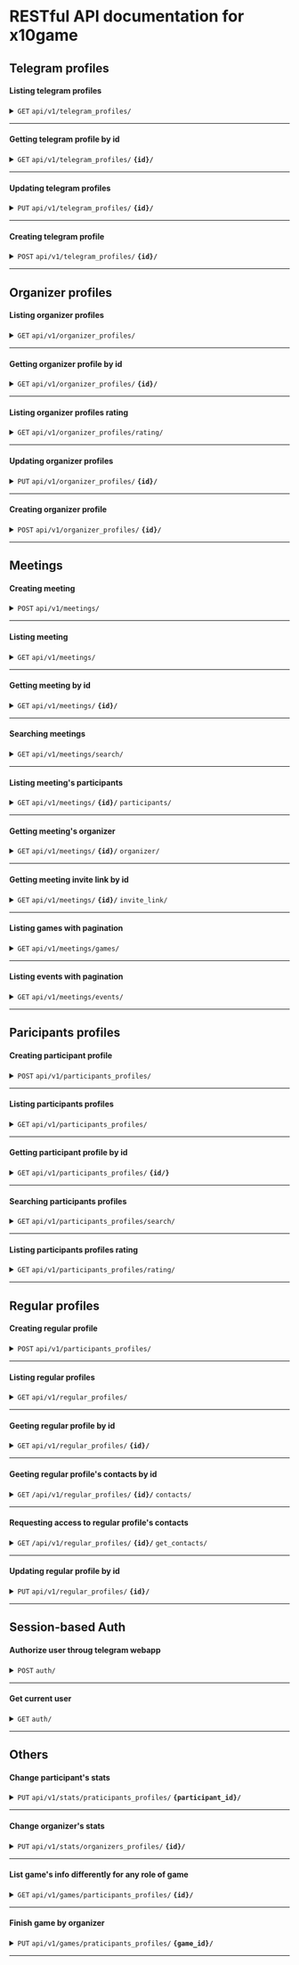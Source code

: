 
# RESTful API documentation for x10game


## Telegram profiles
#### Listing telegram profiles

<details>
 <summary><code>GET</code> <code>api/v1/telegram_profiles/</code></summary>

##### Parameters

> | name      |  type     | data type               | description                                                           |
> |-----------|-----------|-------------------------|-----------------------------------------------------------------------|
> | -|  -| --   | -  |


##### Responses

> | http code     | content-type                      | response                                                            |
> |---------------|-----------------------------------|---------------------------------------------------------------------|
> | `200`         | `application/json`        | `[{"telegram_id": integer, "first_name": string, "last_name": string, "username": string, "phone_number": string, "avatar": string}]`                                |
>| `400x`         | `application/json`                | `{"detail": string}`                                                                                      |

</details>

------------------------------------------------------------------------------------------

#### Getting telegram profile by id

<details>
 <summary><code>GET</code>  <code>api/v1/telegram_profiles/</code> <code><b>{id}/</b></code> </summary>

##### Parameters

> | name      |  type     | data type               | description                                                           |
> |-----------|-----------|-------------------------|-----------------------------------------------------------------------|
> | id|  path| integer   | id of telegram profile  |


##### Responses

> | http code     | content-type                      | response                                                            |
> |---------------|-----------------------------------|---------------------------------------------------------------------|
> | `200`         | `application/json`        | `{"telegram_id": integer, "first_name": string, "last_name": string, "username": string, "phone_number": string, "avatar": string}`                                |
> | `400x`         | `application/json`                | `{"detail": string}`                                                                   |

</details>

------------------------------------------------------------------------------------------

#### Updating telegram profiles

<details>
 <summary><code>PUT</code>  <code>api/v1/telegram_profiles/</code> <code><b>{id}/</b></code> </summary>

##### Parameters

> | name      |  type     | data type               | description                                                           |
> |-----------|-----------|-------------------------|-----------------------------------------------------------------------|
> | id|  path| integer   | id of telegram profile  |
> | first_name|  request_body| string   | first name of telegram profile  |
> | last_name|  request_body| string   | last name of telegram profile  |
> |phone_number| request_body| string  | phone number of telegram profile
> | avatar|  request_body| string   | avatar of telegram profile  |


##### Responses

> | http code     | content-type                      | response                                                            |
> |---------------|-----------------------------------|---------------------------------------------------------------------|
> | `200`         | `application/json`        | `{"telegram_id": integer, "first_name": string, "last_name": string, "username": string, "phone_number": string, "avatar": string}`                                |
>| `400x`         | `application/json`                | `{"detail": string}`                                                               |

</details>

------------------------------------------------------------------------------------------

#### Creating telegram profile

<details>
 <summary><code>POST</code>  <code>api/v1/telegram_profiles/</code> <code><b>{id}/</b></code> </summary>

##### Parameters

> | name      |  type     | data type               | description                                                           |
> |-----------|-----------|-------------------------|-----------------------------------------------------------------------|
> | telegram_id|  request_body| integer   | id of telegram profile  |
> | first_name|  request_body| string   | first name of telegram profile  |
> | last_name|  request_body| string   | last name of telegram profile  |
> |phone_number| request_body| string  | phone number of telegram profile
> | avatar|  request_body| string (base64)   | avatar of telegram profile  |


##### Responses

> | http code     | content-type                      | response                                                            |
> |---------------|-----------------------------------|---------------------------------------------------------------------|
> | `200`         | `application/json`        | `{"telegram_id": integer, "first_name": string, "last_name": string, "username": string, "phone_number": string, "avatar": string}`                                |
>| `400x`         | `application/json`                | `{"detail": string}`                                                               |

</details>

------------------------------------------------------------------------------------------

## Organizer profiles
#### Listing organizer profiles

<details>
 <summary><code>GET</code> <code>api/v1/organizer_profiles/</code></summary>

##### Parameters

> | name      |  type     | data type               | description                                                           |
> |-----------|-----------|-------------------------|-----------------------------------------------------------------------|
> | -|  -| --   | -  |


##### Responses

> | http code     | content-type                      | response                                                            |
> |---------------|-----------------------------------|---------------------------------------------------------------------|
> | `200`         | `application/json`        | `[{"telegram_id": integer, "master_index": decimal, "engager_index": decimal, "organizer_index": decimal, "events_organized": integer, "games_organized": integer, "meetings_organized": integer}]`                                |
>| `400x`         | `application/json`                | `{"detail": string}`                                                                                      |

</details>

------------------------------------------------------------------------------------------

#### Getting organizer profile by id

<details>
 <summary><code>GET</code>  <code>api/v1/organizer_profiles/</code> <code><b>{id}/</b></code> </summary>

##### Parameters

> | name      |  type     | data type               | description                                                           |
> |-----------|-----------|-------------------------|-----------------------------------------------------------------------|
> | id|  path| integer   | id of organizer profile  |


##### Responses

> | http code     | content-type                      | response                                                            |
> |---------------|-----------------------------------|---------------------------------------------------------------------|
> | `200`         | `application/json`                 | `{"telegram_id": integer, "master_index": decimal, "engager_index": decimal, "organizer_index": decimal, "events_organized": integer, "games_organized": integer, "meetings_organized": integer}`       |
> | `400x`         | `application/json`                | `{"detail": string}`                                                                   |

</details>

------------------------------------------------------------------------------------------

#### Listing organizer profiles rating

<details>
 <summary><code>GET</code>  <code>api/v1/organizer_profiles/rating/</code> </summary>

##### Parameters

> | name      |  type     | data type               | description                                                           |
> |-----------|-----------|-------------------------|-----------------------------------------------------------------------|
> | page|  query string| integer| page to list|



##### Responses

> | http code     | content-type                      | response                                                            |
> |---------------|-----------------------------------|---------------------------------------------------------------------|
> | `200`         | `application/json`        | `[{"telegram_id": integer, "master_index": decimal, "engager_index": decimal, "organizer_index": decimal, "events_organized": integer, "games_organized": integer, "meetings_organized": integer, "name_field": string, "photo": string}]`                                |
> | `400x`         | `application/json`                | `{"detail": string}`                                                      |

</details>

------------------------------------------------------------------------------------------

#### Updating organizer profiles

<details>
 <summary><code>PUT</code>  <code>api/v1/organizer_profiles/</code> <code><b>{id}/</b></code> </summary>

##### Parameters

> | name      |  type     | data type               | description                                                           |
> |-----------|-----------|-------------------------|-----------------------------------------------------------------------|
> | telegram_id|  path| integer   | telegram_id of organizer profile  |
> | master_index|  request_body| decimal   | avg index of both engager and organizer index of the organizer profile  |
> | engager_index|  request_body| decimal   | engager index of the organizer profile  |
> | organizer_index|  request_body| decimal   | organizer index of the organizer profile  |
> | events_organized|  request_body| integer   | events organized  |
> | games_organized| request_body| integer  | games organized |
> | meetings_organized|  request_body| integer   | meetings organized  |


##### Responses

> | http code     | content-type                      | response                                                            |
> |---------------|-----------------------------------|---------------------------------------------------------------------|
> | `200`         | `application/json`        | `{"telegram_id": integer, "master_index": decimal, "engager_index": decimal, "organizer_index": decimal, "events_organized": integer, "games_organized": integer, "meetings_organized": integer}`                                |
>| `400x`         | `application/json`                | `{"detail": string}`                                                               |

</details>

------------------------------------------------------------------------------------------

#### Creating organizer profile

<details>
 <summary><code>POST</code>  <code>api/v1/organizer_profiles/</code> <code><b>{id}/</b></code> </summary>

##### Parameters

> | name      |  type     | data type               | description                                                           |
> |-----------|-----------|-------------------------|-----------------------------------------------------------------------|
> | telegram_id|  request_body| integer   | telegram_id of organizer profile  |
> | master_index|  request_body| decimal   | avg index of both engager and organizer index of the organizer profile  |
> | engager_index|  request_body| decimal   | engager index of the organizer profile  |
> | organizer_index|  request_body| decimal   | organizer index of the organizer profile  |
> | events_organized|  request_body| integer   | events organized  |
> | games_organized| request_body| integer  | games organized |
> | meetings_organized|  request_body| integer   | meetings organized  |


##### Responses

> | http code     | content-type                      | response                                                            |
> |---------------|-----------------------------------|---------------------------------------------------------------------|
> | `200`         | `application/json`        | `{"telegram_id": integer, "master_index": decimal, "engager_index": decimal, "organizer_index": decimal, "events_organized": integer, "games_organized": integer, "meetings_organized": integer}`                                |
>| `400x`         | `application/json`                | `{"detail": string}`                                                               |

</details>

------------------------------------------------------------------------------------------

## Meetings
#### Creating meeting

<details>
 <summary><code>POST</code>  <code>api/v1/meetings/</code></summary>

##### Parameters

> | name      |  type     | data type               | description                                                           |
> |-----------|-----------|-------------------------|-----------------------------------------------------------------------|
> | name_field|  request_body| string| name of the meeting|
> | type_field|  request_body| integer| type of the meeting (0 - game, 1 - event) |
> | date|  request_body| date| date of the meeting|
> | time|  request_body| time| time of the meeting|
> | city|  request_body| string| city of the meeting|
> | place|  request_body| string| place of the meeting|
> | description|  request_body| string| description of the meeting|
> | expired|  request_body| string| if the meeting expired|
> | organizer|  request_body| integer| telegram id of the meeting's organizer|
> | winner|  request_body| integer (optional)| telegram id of the game's winner|

##### Responses

> | http code     | content-type                      | response                                                            |
> |---------------|-----------------------------------|---------------------------------------------------------------------|
> | `200`         | `application/json`        | `{"id": integer, "photo": string, "name_field": string, "type_field": string, "date_time": data, "city": string, "place": string, "description": string, "expired": boolean, "organizer": integer, "winner": integer}`                                |
>| `400x`         | `application/json`                | `{"detail": string}`                                                                   |

</details>

------------------------------------------------------------------------------------------

#### Listing meeting

<details>
 <summary><code>GET</code>  <code>api/v1/meetings/</code></summary>

##### Parameters

> | name      |  type     | data type               | description                                                           |
> |-----------|-----------|-------------------------|-----------------------------------------------------------------------|
> | -|  -| -| -|



##### Responses

> | http code     | content-type                      | response                                                            |
> |---------------|-----------------------------------|---------------------------------------------------------------------|
> | `200`         | `application/json`        | `{"count": integer, "next": string, "previous": string, "results": [{"id": integer, "photo": string, "name_field": string, "type_field": string, "date_time": data, "city": string, "place": string, "description": string, "expired": boolean, "organizer": integer, "winner": integer}]}`                                |
>| `400x`         | `application/json`                | `{"detail": string}`                                                                   |

</details>

------------------------------------------------------------------------------------------

#### Getting meeting by id

<details>
 <summary><code>GET</code>  <code>api/v1/meetings/</code> <code><b>{id}/</b></code></summary>

##### Parameters

> | name      |  type     | data type               | description                                                           |
> |-----------|-----------|-------------------------|-----------------------------------------------------------------------|
> | id|  path| integer| id of meeting|



##### Responses

> | http code     | content-type                      | response                                                            |
> |---------------|-----------------------------------|---------------------------------------------------------------------|
> | `200`         | `application/json`        | `IF GAME {"game": {"id": integer, "photo": string, "name_field": string, "type_field": string, "date_time": data, "city": string, "place": string, "description": string, "expired": boolean, "organizer": integer, "winner": integer}, "available": boolean} ELSE "id": integer, "photo": string, "name_field": string, "type_field": string, "date_time": data, "city": string, "place": string, "description": string, "expired": boolean, "organizer": integer, "winner": integer}`                                |
> | `400x`         | `application/json`                | `{"detail": string}`                                                                    |

</details>

------------------------------------------------------------------------------------------

#### Searching meetings

<details>
 <summary><code>GET</code>  <code>api/v1/meetings/search/</code></summary>

##### Parameters

> | name      |  type     | data type               | description                                                           |
> |-----------|-----------|-------------------------|-----------------------------------------------------------------------|
> | query|  query string| string| whatever user types in search field|



##### Responses

> | http code     | content-type                      | response                                                            |
> |---------------|-----------------------------------|---------------------------------------------------------------------|
> | `200`         | `application/json`        | `[{"id": integer, "photo": string, "name_field": string, "type_field": string, "date_time": data, "city": string, "place": string, "description": string, "expired": boolean, "organizer": integer, "winner": integer}]`                                |
> | `400x`         | `application/json`                | `{"detail": string}`                                                                 |

</details>

------------------------------------------------------------------------------------------

#### Listing meeting's participants

<details>
 <summary><code>GET</code>  <code>api/v1/meetings/</code> <code><b>{id}/</b></code> <code>participants/</code></summary>

##### Parameters

> | name      |  type     | data type               | description                                                           |
> |-----------|-----------|-------------------------|-----------------------------------------------------------------------|
> | page|  query string| integer| page to list|



##### Responses

> | http code     | content-type                      | response                                                            |
> |---------------|-----------------------------------|---------------------------------------------------------------------|
> | `200`         | `application/json`        | `[{"telegram_id": integer, "events_visited": integer, "games_visited": integer, "meetings_visited": integer, "wins": integer, "earned_coins": integer, "companies_bought": integer, "cards": array of integer, "name_field": string, "photo": string}]`                                |
> | `400x`         | `application/json`                | `{"detail": string}`                                                      |

</details>

------------------------------------------------------------------------------------------

#### Getting meeting's organizer

<details>
 <summary><code>GET</code>  <code>api/v1/meetings/</code> <code><b>{id}/</b></code> <code>organizer/</code></summary>

##### Parameters

> | name      |  type     | data type               | description                                                           |
> |-----------|-----------|-------------------------|-----------------------------------------------------------------------|

##### Responses

> | http code     | content-type                      | response                                                            |
> |---------------|-----------------------------------|---------------------------------------------------------------------|
> | `200`         | `application/json`        | `{"telegram_id": integer, "master_index": decimal, "engager_index": decimal, "organizer_index": decimal, "events_organized": integer, "games_organized": integer, "meetings_organized": integer, "name_field": string, "photo": string}`                                |
> | `400x`         | `application/json`                | `{"detail": string}`                                                      |

</details>

------------------------------------------------------------------------------------------

#### Getting meeting invite link by id

<details>
 <summary><code>GET</code>  <code>api/v1/meetings/</code> <code><b>{id}/</b></code> <code>invite_link/</code></summary>

##### Parameters

> | name      |  type     | data type               | description                                                           |
> |-----------|-----------|-------------------------|-----------------------------------------------------------------------|
> | id|  path| integer| id of meeting|



##### Responses

> | http code     | content-type                      | response                                                            |
> |---------------|-----------------------------------|---------------------------------------------------------------------|
> | `200`         | `application/json`        | `{"invite_link": string, "qr_code": "string"}`                                |
> | `400x`         | `application/json`                | `{"detail": string}`                                                                               |

</details>

------------------------------------------------------------------------------------------

#### Listing games with pagination

<details>
 <summary><code>GET</code>  <code>api/v1/meetings/games/</code> </summary>

##### Parameters

> | name      |  type     | data type               | description                                                           |
> |-----------|-----------|-------------------------|-----------------------------------------------------------------------|
> | page|  query string| integer| page to list |



##### Responses

> | http code     | content-type                      | response                                                            |
> |---------------|-----------------------------------|---------------------------------------------------------------------|
> | `200`         | `application/json`        | `[{"string": {"id": integer, "photo": string, "name_field": string, "type_field": string, "date_time": data, "city": string, "place": string, "description": string, "expired": boolean, "organizer": integer, "winner": integer}, "available": boolean}]`                                |
> | `400x`         | `application/json`                | `{"detail": string}`                                                                    |

</details>

------------------------------------------------------------------------------------------

#### Listing events with pagination

<details>
 <summary><code>GET</code>  <code>api/v1/meetings/events/</code> </summary>

##### Parameters

> | name      |  type     | data type               | description                                                           |
> |-----------|-----------|-------------------------|-----------------------------------------------------------------------|
> | page|  query string| integer| page to list|



##### Responses

> | http code     | content-type                      | response                                                            |
> |---------------|-----------------------------------|---------------------------------------------------------------------|
> | `200`         | `application/json`        | `{"id": integer, "photo": string, "name_field": string, "type_field": string, "date_time": data, "city": string, "place": string, "description": string, "expired": boolean, "organizer": integer, "winner": integer}`                                |
> | `400x`         | `application/json`                | `{"detail": string}`                                                                |

</details>

------------------------------------------------------------------------------------------
## Paricipants profiles
#### Creating participant profile

<details>
 <summary><code>POST</code>  <code>api/v1/participants_profiles/</code></summary>

##### Parameters

> | name      |  type     | data type               | description                                                           |
> |-----------|-----------|-------------------------|-----------------------------------------------------------------------|
> | telegram_id|  request_body| integer| telegram_id of the participant|
> | events_visited|  request_body| integer| events visited count |
> | games_visited|  request_body| integer| games visited count|
> | meetings_visited|  request_body| integer| meetings visited count|
> | wins|  request_body| integer| wins count|
> | earned_coins|  request_body| integer| earned coins count|
> | companies_bought|  request_body| integer| companies bought count|

##### Responses

> | http code     | content-type                      | response                                                            |
> |---------------|-----------------------------------|---------------------------------------------------------------------|
> | `200`         | `application/json`        | `[{"telegram_id": integer, "events_visited": integer, "games_visited": integer, "meetings_visited": integer, "wins": integer, "earned_coins": integer, "companies_bought": integer, "cards": array of integer}]`                                |
>| `400x`         | `application/json`                | `{"detail": string}`                                                                   |

</details>

------------------------------------------------------------------------------------------

#### Listing participants profiles 

<details>
 <summary><code>GET</code>  <code>api/v1/participants_profiles/</code> </summary>

##### Parameters

> | name      |  type     | data type               | description                                                           |
> |-----------|-----------|-------------------------|-----------------------------------------------------------------------|
> | -|  -| -| -|



##### Responses

> | http code     | content-type                      | response                                                            |
> |---------------|-----------------------------------|---------------------------------------------------------------------|
> | `200`         | `application/json`        | `{"count": integer, "next": string, "previous": string, "results": [{"telegram_id": integer, "events_visited": integer, "games_visited": integer, "meetings_visited": integer, "wins": integer, "earned_coins": integer, "companies_bought": integer, "cards": array of integer}]}`                                |
>| `400x`         | `application/json`                | `{"detail": string}`                                                                       |

</details>

------------------------------------------------------------------------------------------

#### Getting participant profile by id

<details>
 <summary><code>GET</code>  <code>api/v1/participants_profiles/</code> <code><b>{id/}</b></code> </summary>

##### Parameters

> | name      |  type     | data type               | description                                                           |
> |-----------|-----------|-------------------------|-----------------------------------------------------------------------|
> | id|  path| integer| id of participant profiles|



##### Responses

> | http code     | content-type                      | response                                                            |
> |---------------|-----------------------------------|---------------------------------------------------------------------|
> | `200`         | `application/json`        | `{"telegram_id": integer, "events_visited": integer, "games_visited": integer, "meetings_visited": integer, "wins": integer, "earned_coins": integer, "companies_bought": integer, "cards": array of integer}`                                |
> | `400x`         | `application/json`                | `{"detail": string}`                                                                  |

</details>

------------------------------------------------------------------------------------------

#### Searching participants profiles

<details>
 <summary><code>GET</code>  <code>api/v1/participants_profiles/search/</code> </summary>

##### Parameters

> | name      |  type     | data type               | description                                                           |
> |-----------|-----------|-------------------------|-----------------------------------------------------------------------|
> | query|  query string| string| whatever user types in search field|



##### Responses

> | http code     | content-type                      | response                                                            |
> |---------------|-----------------------------------|---------------------------------------------------------------------|
> | `200`         | `application/json`        | `{"telegram_id": integer, "skills": string}`                                |
> | `400x`         | `application/json`                | `{"detail": string}`                                                           |

</details>

------------------------------------------------------------------------------------------

#### Listing participants profiles rating

<details>
 <summary><code>GET</code>  <code>api/v1/participants_profiles/rating/</code> </summary>

##### Parameters

> | name      |  type     | data type               | description                                                           |
> |-----------|-----------|-------------------------|-----------------------------------------------------------------------|
> | page|  query string| integer| page to list|



##### Responses

> | http code     | content-type                      | response                                                            |
> |---------------|-----------------------------------|---------------------------------------------------------------------|
> | `200`         | `application/json`        | `[{"telegram_id": integer, "events_visited": integer, "games_visited": integer, "meetings_visited": integer, "wins": integer, "earned_coins": integer, "companies_bought": integer, "cards": array of integer, "name_field": string, "photo": string}]`                                |
> | `400x`         | `application/json`                | `{"detail": string}`                                                      |

</details>

------------------------------------------------------------------------------------------

## Regular profiles
#### Creating regular profile

<details>
 <summary><code>POST</code>  <code>api/v1/participants_profiles/</code></summary>

##### Parameters

> | name      |  type     | data type               | description                                                           |
> |-----------|-----------|-------------------------|-----------------------------------------------------------------------|
> | telegram_id|  request_body| integer| telegram_id of the regular profile|
> | name_field|  request_body| string| name of the regular profile |
> | biography|  request_body| string| biography of the regular profile|
> | needs|  request_body| string| needs of the regular profile|
> | skills| request_body| string| skills of the regular profile|
> | avatar|  request_body| string| avatar photo bytes of the regular profile|
> | contacts|  request_body| json| contacts key-value data of regular profile|

##### Responses

> | http code     | content-type                      | response                                                            |
> |---------------|-----------------------------------|---------------------------------------------------------------------|
> | `200`         | `application/json`                | `{"telegram_id": integer, "name_field": string, "biography": string, "needs": string, "skills": string, "avatar": string, "contacts": json, "contacts_allowed": array of integer}`                                |
>| `400x`         | `application/json`                | `{"detail": string}`                                                                   |

</details>

------------------------------------------------------------------------------------------

#### Listing regular profiles

<details>
 <summary><code>GET</code>  <code>api/v1/regular_profiles/</code> </summary>

##### Parameters

> | name      |  type     | data type               | description                                                           |
> |-----------|-----------|-------------------------|-----------------------------------------------------------------------|
> | -|  -| -| -|



##### Responses

> | http code     | content-type                      | response                                                            |
> |---------------|-----------------------------------|---------------------------------------------------------------------|
> | `200`         | `application/json`        | `[{"telegram_id": integer, "name_field": string, "biography": string, "needs": string, "skills": string, "avatar": string, "contacts": json, "contacts_allowed": array of integer}]`                                |
>| `400x`         | `application/json`                | `{"detail": string}`          

</details>

------------------------------------------------------------------------------------------

#### Geeting regular profile by id

<details>
 <summary><code>GET</code>  <code>api/v1/regular_profiles/</code> <code><b>{id}/</b></code> </summary>

##### Parameters

> | name      |  type     | data type               | description                                                           |
> |-----------|-----------|-------------------------|-----------------------------------------------------------------------|
> | id|  path| integer| telegram id of regular profile|



##### Responses

> | http code     | content-type                      | response                                                            |
> |---------------|-----------------------------------|---------------------------------------------------------------------|
> | `200`         | `application/json`        | `{"regular_profile": {"telegram_id": integer, "name_field": string, "biography": string, "needs": string, "skills": string, "avatar": string, "contacts": json, "contacts_allowed": array of integer}, "contacts_allowed": boolean}`                                |
> | `400x`         | `application/json`                | `{"detail": string}`                                                                    |

</details>

------------------------------------------------------------------------------------------

#### Geeting regular profile's contacts by id

<details>
 <summary><code>GET</code>  <code>/api/v1/regular_profiles/</code> <code><b>{id}/</b></code> <code>contacts/</code></summary>

##### Parameters

> | name      |  type     | data type               | description                                                           |
> |-----------|-----------|-------------------------|-----------------------------------------------------------------------|
> | id|  path| integer| telegram id of regular profile|



##### Responses

> | http code     | content-type                      | response                                                            |
> |---------------|-----------------------------------|---------------------------------------------------------------------|
> | `200`         | `application/json`        | `{"key": string}`                                |
> | `400x`         | `application/json`                | `{"detail": string}`          

</details>

------------------------------------------------------------------------------------------

#### Requesting access to regular profile's contacts

<details>
 <summary><code>GET</code>  <code>/api/v1/regular_profiles/</code> <code><b>{id}/</b></code> <code>get_contacts/</code></summary>

##### Parameters

> | name      |  type     | data type               | description                                                           |
> |-----------|-----------|-------------------------|-----------------------------------------------------------------------|
> | id|  path| integer| telegram id of regular profile|



##### Responses

> | http code     | content-type                      | response                                                            |
> |---------------|-----------------------------------|---------------------------------------------------------------------|
> | `200`         | `application/json`        | `"Запрос успешно отправлен"` or `"Пользователь {id} уже предоставил вам доступ к своим контактам"`                                |
> | `403`         |  `application/json`        | `"Вы уже запрашивали контакты у этого пользователя"`
> | `400x`         | `application/json`                | `{"detail": string}`          

</details>

------------------------------------------------------------------------------------------

#### Updating regular profile by id

<details>
 <summary><code>PUT</code>  <code>api/v1/regular_profiles/</code> <code><b>{id}/</b></code> </summary>

##### Parameters

> | name      |  type     | data type               | description                                                           |
> |-----------|-----------|-------------------------|-----------------------------------------------------------------------|
> | id|  path| integer| telegram id of regular profile|
> | name_field|  request body| string| name of regular profile|
> | biography|  request body| string| biography of regular profile|
> | needs|  request body| string| needs of regular profile|
> | skills|  request body| string| skills of regular profile|
> | avatar|  request body| string| avatar of regular profile|
> | contacts|  request body| json| contacts of regular profile|



##### Responses

> | http code     | content-type                      | response                                                            |
> |---------------|-----------------------------------|---------------------------------------------------------------------|
> | `200`         | `application/json`        | `{"telegram_id": integer, "name_field": string, "biography": string, "needs": string, "skills": string, "avatar": string, "contacts": json, "contacts_allowed": array of integer}`                                |
> | `400x`         | `application/json`                | `{"detail": string}`                                                                                  

</details>

------------------------------------------------------------------------------------------

## Session-based Auth
#### Authorize user throug telegram webapp

<details>
 <summary><code>POST</code>  <code>auth/</code> </summary>

##### Parameters

> | name      |  type     | data type               | description                                                           |
> |-----------|-----------|-------------------------|-----------------------------------------------------------------------|
> | init_data|  request body| string| special data which can be got from javascript code when entering webapp|



##### Responses

> | http code     | content-type                      | response                                                            |
> |---------------|-----------------------------------|---------------------------------------------------------------------|
> | `200`         | `application/json`        | `{"telegram_id": integer}`                                |
> | `400x`         | `application/json`                | `{"detail": string}`                            |
> | `401`         | `application/json`         | {"detail": "Не удалось авторизовать пользователя"}                                                                |

</details>

------------------------------------------------------------------------------------------

#### Get current user

<details>
 <summary><code>GET</code>  <code>auth/</code> </summary>

##### Parameters

> | name      |  type     | data type               | description                                                           |
> |-----------|-----------|-------------------------|-----------------------------------------------------------------------|
> | -|  -| -| -|



##### Responses

> | http code     | content-type                      | response                                                            |
> |---------------|-----------------------------------|---------------------------------------------------------------------|
> | `200`         | `application/json`        | `{"user": {"telegram_id": integer, "first_name": string, "last_name": string, "username": string, "phone_number": string, "avatar": string}}`                                |
> | `400x`         | `application/json`                | `{"detail": string}`                            |


</details>

------------------------------------------------------------------------------------------
## Others
#### Change participant's stats

<details>
 <summary><code>PUT</code>  <code>api/v1/stats/praticipants_profiles/</code> <code><b>{participant_id}/</b></code></summary>

##### Parameters

> | name      |  type     | data type               | description                                                           |
> |-----------|-----------|-------------------------|-----------------------------------------------------------------------|
> | participant_id|  path| integer| id of participant profile|
> | game_id|  query| integer| id of cerain game|
> | win|  request_body| bool| if participant won the game|
> | earned_coins|  request_body| integer| how many coins did participant earn during the game|
> | companies_bought|  request_body| integer| how many companies did participant buy during the game|



##### Responses

> | http code     | content-type                      | response                                                            |
> |---------------|-----------------------------------|---------------------------------------------------------------------|
> | `200`         | `application/json`        | `{"participant": {"telegram_id": integer, "events_visited": integer, "games_visited": integer, "meetings_visited": integer, "wins": integer, "earned_coins": integer, "companies_bought": integer, "cards": array of integer}}`                                |
> | `400x`         | `application/json`                | `{"detail": string}`                            |

</details>

------------------------------------------------------------------------------------------

#### Change organizer's stats

<details>
 <summary><code>PUT</code>  <code>api/v1/stats/organizers_profiles/</code> <code><b>{id}/</b></code></summary>

##### Parameters

> | name      |  type     | data type               | description                                                           |
> |-----------|-----------|-------------------------|-----------------------------------------------------------------------|
> | organizer_id|  path| integer| id of organizer|
> | engager_score|  request body| integer (1 - 10)| score on how good did organizer interest participants during the game|
> | organizer_score|  request body| integer (1 - 10)| score on how good did organizer organize the game|



##### Responses

> | http code     | content-type                      | response                                                            |
> |---------------|-----------------------------------|---------------------------------------------------------------------|
> | `200`         | `application/json`        | `{"organizer": {"telegram_id": integer, "master_index": decimal, "engager_index": decimal, "organizer_index": decimal, "events_organized": integer, "games_organized": integer, "meetings_organized": integer}}`                                |
> | `400x`         | `application/json`                | `{"detail": string}`                            |

</details>

------------------------------------------------------------------------------------------

#### List game's info differently for any role of game

<details>
 <summary><code>GET</code>  <code>api/v1/games/participants_profiles/</code> <code><b>{id}/</b></code></summary>

##### Parameters

> | name      |  type     | data type               | description                                                           |
> |-----------|-----------|-------------------------|-----------------------------------------------------------------------|
> | id|  path| integer| id of the game|



##### Responses

> | http code     | content-type                      | response                                                            |
> |---------------|-----------------------------------|---------------------------------------------------------------------|
> | `200`         | `application/json`        | if game expired `{"organizer": {"telegram_id": integer, "master_index": decimal, "engager_index": decimal, "organizer_index": decimal, "events_organized": integer, "games_organized": integer, "meetings_organized": integer}, "winner_personal_data": {"telegram_id": integer, "first_name": string, "last_name": string, "username": string, "phone_number": string, "avatar": string}, "winner": {"telegram_id": integer, "events_visited": integer, "games_visited": integer, "meetings_visited": integer, "wins": integer, "earned_coins": integer, "companies_bought": integer, "cards": array of integer}, "participants": [{"telegram_id": integer, "events_visited": integer, "games_visited": integer, "meetings_visited": integer, "wins": integer, "earned_coins": integer, "companies_bought": integer, "cards": array of integer}]}`                                |
>  | `200`         | `application/json`        | if game not expired and user is organizer`{"participants": [{"telegram_id": integer, "events_visited": integer, "games_visited": integer, "meetings_visited": integer, "wins": integer, "earned_coins": integer, "companies_bought": integer, "cards": array of integer}]}`                                |
>   | `200`         | `application/json`        |if game not expired and user is participant `{"organizer_personal_data": {"telegram_id": integer, "first_name": string, "last_name": string, "username": string, "phone_number": string, "avatar": string}, "organizer": {"telegram_id": integer, "master_index": decimal, "engager_index": decimal, "organizer_index": decimal, "events_organized": integer, "games_organized": integer, "meetings_organized": integer}}`                                |
> | `400`         | `application/json`                | `{"code":"400","message":"Bad Request"}`                            |

</details>

------------------------------------------------------------------------------------------

#### Finish game by organizer

<details>
 <summary><code>PUT</code>  <code>api/v1/games/praticipants_profiles/</code> <code><b>{game_id}/</b></code></summary>

##### Parameters

> | name      |  type     | data type               | description                                                           |
> |-----------|-----------|-------------------------|-----------------------------------------------------------------------|
> | game_id|  path| integer| id of certain game|
> | participant_id|  request body| integer| winner of the game|




##### Responses

> | http code     | content-type                      | response                                                            |
> |---------------|-----------------------------------|---------------------------------------------------------------------|
> | `200`         | `application/json`        | `{"game": {"id": integer, "photo": string, "name_field": string, "type_field": string, "date_time": data, "city": string, "place": string, "description": string, "expired": boolean, "organizer": integer, "winner": integer}}`                                |
> | `400x`         | `application/json`                | `{"detail": string}`                            |

</details>

------------------------------------------------------------------------------------------
